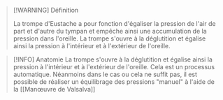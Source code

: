 >[!WARNING] Définition
>
>La trompe d'Eustache a pour fonction d'égaliser la pression de l'air de part et d'autre du tympan et empêche ainsi une accumulation de la pression dans l'oreille. La trompe s'ouvre à la déglutition et égalise ainsi la pression à l'intérieur et à l'extérieur de l'oreille.

>[!INFO] Anatomie
>La trompe s'ouvre à la déglutition et égalise ainsi la pression à l'intérieur et à l'extérieur de l'oreille. Cela est un processus automatique. Néanmoins dans le cas ou cela ne suffit pas, il est possible de réaliser un équilibrage des pressions "manuel" à l'aide de la [[Manœuvre de Valsalva]]


>